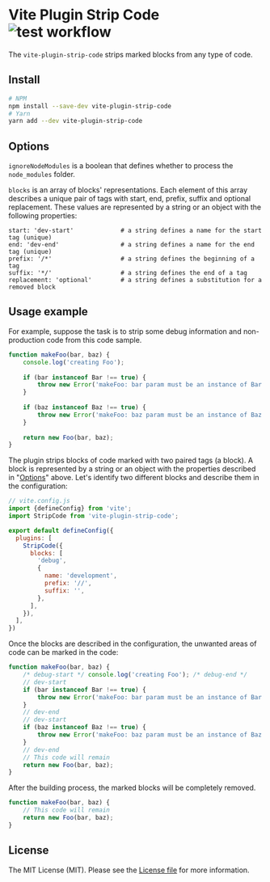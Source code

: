 Vite Plugin Strip Code ![test workflow](https://github.com/kudashevs/vite-plugin-strip-code/actions/workflows/run-tests.yml/badge.svg)
==========================

The `vite-plugin-strip-code` strips marked blocks from any type of code.

## Install

```bash
# NPM
npm install --save-dev vite-plugin-strip-code
# Yarn
yarn add --dev vite-plugin-strip-code
```


## Options

`ignoreNodeModules` is a boolean that defines whether to process the `node_modules` folder.

`blocks` is an array of blocks' representations. Each element of this array describes a unique pair of tags with start, end,
prefix, suffix and optional replacement. These values are represented by a string or an object with the following properties:
```
start: 'dev-start'             # a string defines a name for the start tag (unique)
end: 'dev-end'                 # a string defines a name for the end tag (unique)
prefix: '/*'                   # a string defines the beginning of a tag
suffix: '*/'                   # a string defines the end of a tag
replacement: 'optional'        # a string defines a substitution for a removed block
```


## Usage example

For example, suppose the task is to strip some debug information and non-production code from this code sample.
```javascript
function makeFoo(bar, baz) {
    console.log('creating Foo'); 
    
    if (bar instanceof Bar !== true) {
        throw new Error('makeFoo: bar param must be an instance of Bar');
    }
    
    if (baz instanceof Baz !== true) {
        throw new Error('makeFoo: baz param must be an instance of Baz');
    }
    
    return new Foo(bar, baz);
}
```

The plugin strips blocks of code marked with two paired tags (a block). A block is represented by a string or an object
with the properties described in "[Options](#options)" above. Let's identify two different blocks and describe them in the configuration:
```javascript
// vite.config.js 
import {defineConfig} from 'vite';
import StripCode from 'vite-plugin-strip-code';

export default defineConfig({
  plugins: [
    StripCode({
      blocks: [
        'debug',
        {
          name: 'development',
          prefix: '//',
          suffix: '',
        },
      ],
    }),
  ],
})
```

Once the blocks are described in the configuration, the unwanted areas of code can be marked in the code:
```javascript
function makeFoo(bar, baz) {
    /* debug-start */ console.log('creating Foo'); /* debug-end */
    // dev-start
    if (bar instanceof Bar !== true) {
        throw new Error('makeFoo: bar param must be an instance of Bar');
    }
    // dev-end
    // dev-start
    if (baz instanceof Baz !== true) {
        throw new Error('makeFoo: baz param must be an instance of Baz');
    }
    // dev-end
    // This code will remain
    return new Foo(bar, baz);
}
```

After the building process, the marked blocks will be completely removed.
```javascript
function makeFoo(bar, baz) {
    // This code will remain
    return new Foo(bar, baz);
}
```


## License

The MIT License (MIT). Please see the [License file](LICENSE.md) for more information.
